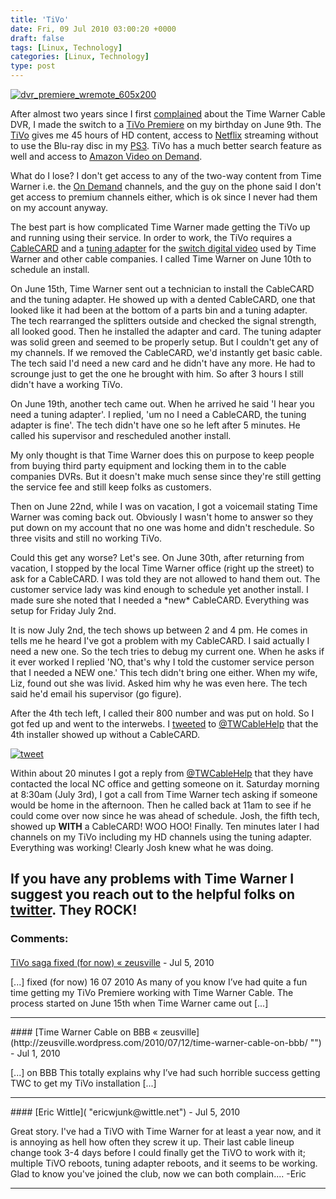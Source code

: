 ```yaml
---
title: 'TiVo'
date: Fri, 09 Jul 2010 03:00:20 +0000
draft: false
tags: [Linux, Technology]
categories: [Linux, Technology]
type: post
---
```


[![](http://zeusville.files.wordpress.com/2010/07/dvr_premiere_wremote_605x200.png "dvr_premiere_wremote_605x200")](http://zeusville.files.wordpress.com/2010/07/dvr_premiere_wremote_605x200.png)

After almost two years since I first [complained](http://zeusville.wordpress.com/2008/09/21/time-warner-can-kiss-my/) about the Time Warner Cable DVR, I made the switch to a [TiVo Premiere](http://www.tivo.com/products/tivo-premiere/index.html) on my birthday on June 9th. The [TiVo](http://www.tivo.com) gives me 45 hours of HD content, access to [Netflix](http://www.netflix.com/HowItWorks) streaming without to use the Blu-ray disc in my [PS3](http://us.playstation.com/ps3/index.htm). TiVo has a much better search feature as well and access to [Amazon Video on Demand](http://www.amazon.com/video/).

What do I lose? I don't get access to any of the two-way content from Time Warner i.e. the [On Demand](http://www.timewarnercable.com/East/learn/cable/ondemand/) channels, and the guy on the phone said I don't get access to premium channels either, which is ok since I never had them on my account anyway.

The best part is how complicated Time Warner made getting the TiVo up and running using their service. In order to work, the TiVo requires a [CableCARD](http://www.tivo.com/buytivo/faqs/about_cablecarddecoders/index.html) and a [tuning adapter](http://support.tivo.com/app/answers/detail/a_id/133) for the [switch digital video](http://support.tivo.com/app/answers/detail/a_id/307/session/L2F2LzEvc2lkL2IzOHE5cjRr) used by Time Warner and other cable companies. I called Time Warner on June 10th to schedule an install.

On June 15th, Time Warner sent out a technician to install the CableCARD and the tuning adapter. He showed up with a dented CableCARD, one that looked like it had been at the bottom of a parts bin and a tuning adapter. The tech rearranged the splitters outside and checked the signal strength, all looked good. Then he installed the adapter and card. The tuning adapter was solid green and seemed to be properly setup. But I couldn't get any of my channels. If we removed the CableCARD, we'd instantly get basic cable. The tech said I'd need a new card and he didn't have any more. He had to scrounge just to get the one he brought with him. So after 3 hours I still didn't have a working TiVo.

On June 19th, another tech came out. When he arrived he said 'I hear you need a tuning adapter'. I replied, 'um no I need a CableCARD, the tuning adapter is fine'. The tech didn't have one so he left after 5 minutes. He called his supervisor and rescheduled another install.

My only thought is that Time Warner does this on purpose to keep people from buying third party equipment and locking them in to the cable companies DVRs. But it doesn't make much sense since they're still getting the service fee and still keep folks as customers.

Then on June 22nd, while I was on vacation, I got a voicemail stating Time Warner was coming back out. Obviously I wasn't home to answer so they put down on my account that no one was home and didn't reschedule. So three visits and still no working TiVo.

Could this get any worse? Let's see. On June 30th, after returning from vacation, I stopped by the local Time Warner office (right up the street) to ask for a CableCARD. I was told they are not allowed to hand them out. The customer service lady was kind enough to schedule yet another install. I made sure she noted that I needed a \*new\* CableCARD. Everything was setup for Friday July 2nd.

It is now July 2nd, the tech shows up between 2 and 4 pm. He comes in tells me he heard I've got a problem with my CableCARD. I said actually I need a new one. So the tech tries to debug my current one. When he asks if it ever worked I replied 'NO, that's why I told the customer service person that I needed a NEW one.' This tech didn't bring one either. When my wife, Liz, found out she was livid. Asked him why he was even here. The tech said he'd email his supervisor (go figure).

After the 4th tech left, I called their 800 number and was put on hold. So I got fed up and went to the interwebs. I [tweeted](http://twitter.com/jmrodri/statuses/17595924030) to [@TWCableHelp](http://twitter.com/twcablehelp) that the 4th installer showed up without a CableCARD.

[![](http://zeusville.files.wordpress.com/2010/07/tweet.png "tweet")](http://zeusville.files.wordpress.com/2010/07/tweet.png)

Within about 20 minutes I got a reply from [@TWCableHelp](http://twitter.com/twcablehelp) that they have contacted the local NC office and getting someone on it. Saturday morning at 8:30am (July 3rd), I got a call from Time Warner tech asking if someone would be home in the afternoon. Then he called back at 11am to see if he could come over now since he was ahead of schedule. Josh, the fifth tech, showed up **WITH** a CableCARD! WOO HOO! Finally. Ten minutes later I had channels on my TiVo including my HD channels using the tuning adapter. Everything was working! Clearly Josh knew what he was doing.

If you have any problems with Time Warner I suggest you reach out to the helpful folks on [twitter](http://twitter.com/twcablehelp). They ROCK!
---
### Comments:
#### 
[TiVo saga fixed (for now) &laquo; zeusville](http://zeusville.wordpress.com/2010/07/16/tivo-saga-fixed-for-now/ "") - <time datetime="2010-07-16 10:48:21">Jul 5, 2010</time>

\[...\] fixed (for now) 16 07 2010 As many of you know I’ve had quite a fun time getting my TiVo Premiere working with Time Warner Cable. The process started on June 15th when Time Warner came out \[...\]
<hr />
#### 
[Time Warner Cable on BBB &laquo; zeusville](http://zeusville.wordpress.com/2010/07/12/time-warner-cable-on-bbb/ "") - <time datetime="2010-07-12 22:22:38">Jul 1, 2010</time>

\[...\] on BBB This totally explains why I’ve had such horrible success getting TWC to get my TiVo installation \[...\]
<hr />
#### 
[Eric Wittle]( "ericwjunk@wittle.net") - <time datetime="2010-07-09 08:00:48">Jul 5, 2010</time>

Great story. I've had a TiVO with Time Warner for at least a year now, and it is annoying as hell how often they screw it up. Their last cable lineup change took 3-4 days before I could finally get the TiVO to work with it; multiple TiVO reboots, tuning adapter reboots, and it seems to be working. Glad to know you've joined the club, now we can both complain.... -Eric
<hr />
